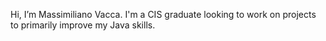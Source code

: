 Hi, I’m Massimiliano Vacca.
I'm a CIS graduate looking to work on projects to primarily improve my Java skills.
